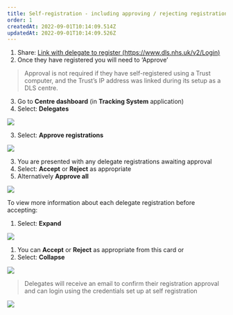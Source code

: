 ```yaml
---
title: Self-registration - including approving / rejecting registrations
order: 1
createdAt: 2022-09-01T10:14:09.514Z
updatedAt: 2022-09-01T10:14:09.526Z
---
```

1. Share: [Link with delegate to register (https://www.dls.nhs.uk/v2/Login) ​](<1. https://www.dls.nhs.uk/v2/Login>)
2. Once they have registered you will need to ‘Approve’ ​

> Approval is not required if they have self-registered using a Trust computer, and the Trust’s IP address was linked during its setup as a DLS centre.​

3. Go to **Centre dashboard** (in **Tracking System** application)
4. Select: **Delegates**​

![](/img/ad-4-01-Self-reg.jpg)

3. Select: **Approve registrations​**

![](/img/ad-4-02-Self-reg.jpg)

3. You are presented with any delegate registrations awaiting approval ​
4. Select: **Accept** or **Reject** as appropriate​
5. Alternatively **Approve all​**

![](/img/ad-4-03-Self-reg.jpg)

To view more information about each delegate registration before accepting:​

1. Select: **Expand**​

![](/img/ad-4-04-Self-reg.jpg)

1. You can **Accept** or **Reject** as appropriate from this card or​
2. Select: **Collapse** ​

![](/img/ad-4-05-Self-reg.jpg)

> Delegates will receive an email to confirm their registration approval and can login using the credentials set up at self registration​​

![](/img/ad-4-06-Self-reg.jpg)